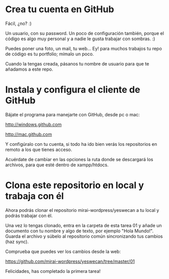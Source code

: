 
Crea tu cuenta en GitHub
========================

Fácil, ¿no? :)

Un usuario, con su password. Un poco de configuración también, porque el código
es algo muy personal y a nadie le gusta trabajar con sombras. :)

Puedes poner una foto, un mail, tu web... Ey! para muchos trabajos tu repo de
código es tu portfolio; mímalo un poco.

Cuando la tengas creada, pásanos tu nombre de usuario para que te añadamos
a este repo.

Instala y configura el cliente de GitHub
========================

Bájate el programa para manejarte con GitHub, desde pc o mac:

http://windows.github.com

http://mac.github.com

Y configúralo con tu cuenta, si todo ha ido bien verás los repositorios en 
remoto a los que tienes acceso.

Acuérdate de cambiar en las opciones la ruta donde se descargará los archivos, 
para que esté dentro de xampp/htdocs.


Clona este repositorio en local y trabaja con él
========================

Ahora podrás clonar el repositorio mirai-wordpress/yeswecan a tu local y podrás 
trabajar con él.

Una vez lo tengas clonado, entra en la carpeta de esta tarea 01 y añade un documento 
con tu nombre y algo de texto, por ejemplo "Hola Mundo!". Guarda el archivo y 
súbelo al repositorio común sincronizando tus cambios (haz sync).

Comprueba que puedes ver los cambios desde la web:

https://github.com/mirai-wordpress/yeswecan/tree/master/01

Felicidades, has completado la primera tarea!
